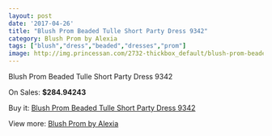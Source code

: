 ```yaml
---
layout: post
date: '2017-04-26'
title: "Blush Prom Beaded Tulle Short Party Dress 9342"
category: Blush Prom by Alexia
tags: ["blush","dress","beaded","dresses","prom"]
image: http://img.princessan.com/2732-thickbox_default/blush-prom-beaded-tulle-short-party-dress-9342.jpg
---
```

Blush Prom Beaded Tulle Short Party Dress 9342

On Sales: **$284.94243**
<a href="https://www.princessan.com/en/blush-prom-by-alexia/1234-blush-prom-beaded-tulle-short-party-dress-9342.html"><amp-img layout="responsive" width="600" height="600" src="//img.princessan.com/2732-thickbox_default/blush-prom-beaded-tulle-short-party-dress-9342.jpg" alt="Blush Prom Beaded Tulle Short Party Dress 9342 0" /></a>
<a href="https://www.princessan.com/en/blush-prom-by-alexia/1234-blush-prom-beaded-tulle-short-party-dress-9342.html"><amp-img layout="responsive" width="600" height="600" src="//img.princessan.com/2735-thickbox_default/blush-prom-beaded-tulle-short-party-dress-9342.jpg" alt="Blush Prom Beaded Tulle Short Party Dress 9342 1" /></a>
<a href="https://www.princessan.com/en/blush-prom-by-alexia/1234-blush-prom-beaded-tulle-short-party-dress-9342.html"><amp-img layout="responsive" width="600" height="600" src="//img.princessan.com/2734-thickbox_default/blush-prom-beaded-tulle-short-party-dress-9342.jpg" alt="Blush Prom Beaded Tulle Short Party Dress 9342 2" /></a>
<a href="https://www.princessan.com/en/blush-prom-by-alexia/1234-blush-prom-beaded-tulle-short-party-dress-9342.html"><amp-img layout="responsive" width="600" height="600" src="//img.princessan.com/2733-thickbox_default/blush-prom-beaded-tulle-short-party-dress-9342.jpg" alt="Blush Prom Beaded Tulle Short Party Dress 9342 3" /></a>

Buy it: [Blush Prom Beaded Tulle Short Party Dress 9342](https://www.princessan.com/en/blush-prom-by-alexia/1234-blush-prom-beaded-tulle-short-party-dress-9342.html "Blush Prom Beaded Tulle Short Party Dress 9342")

View more: [Blush Prom by Alexia](https://www.princessan.com/en/11-blush-prom-by-alexia "Blush Prom by Alexia")